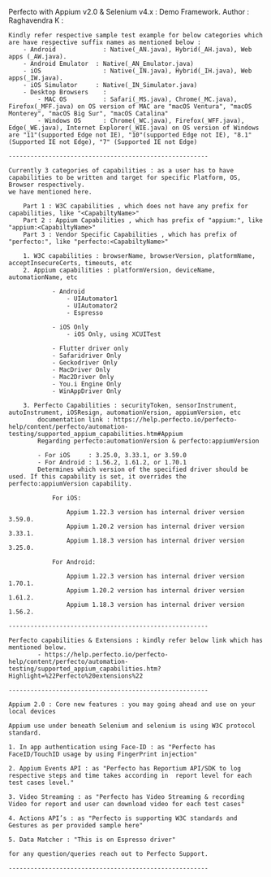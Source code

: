 Perfecto with Appium v2.0 & Selenium v4.x : Demo Framework.
Author : Raghavendra K :  

	Kindly refer respective sample test example for below categories which are have respective suffix names as mentioned below :
		- Android             : Native(_AN.java), Hybrid(_AH.java), Web apps (_AW.java).
		- Android Emulator 	: Native(_AN_Emulator.java)
		- iOS                 : Native(_IN.java), Hybrid(_IH.java), Web apps(_IW.java).
		- iOS Simulator		: Native(_IN_Simulator.java)
		- Desktop Browsers    : 
			- MAC OS          : Safari(_MS.java), Chrome(_MC.java), Firefox(_MFF.java) on OS version of MAC are "macOS Ventura", "macOS Monterey", "macOS Big Sur", "macOS Catalina"
			- Windows OS      : Chrome(_WC.java), Firefox(_WFF.java), Edge(_WE.java), Internet Explorer(_WIE.java) on OS version of Windows are "11"(supported Edge not IE), "10"(supported Edge not IE), "8.1" (Supported IE not Edge), "7" (Supported IE not Edge)
	
	-------------------------------------------------------
	
	Currently 3 categories of capabilities : as a user has to have capabilities to be written and target for specific Platform, OS, Browser respectively.
	we have mentioned here.
	
		Part 1 : W3C capabilities , which does not have any prefix for capabilities, like "<CapabiltyName>"
		Part 2 : Appium Capabilities , which has prefix of "appium:", like "appium:<CapabiltyName>"
		Part 3 : Vendor Specific Capabilities , which has prefix of "perfecto:", like "perfecto:<CapabiltyName>"
	
		1. W3C capabilities : browserName, browserVersion, platformName, acceptInsecureCerts, timeouts, etc
		2. Appium capabilities : platformVersion, deviceName, automationName, etc
				
				- Android
					- UIAutomator1
					- UIAutomator2
					- Espresso
				
				- iOS Only
					- iOS Only, using XCUITest
				
				- Flutter driver only
				- Safaridriver Only
				- Geckodriver Only
				- MacDriver Only
				- Mac2Driver Only
				- You.i Engine Only
				- WinAppDriver Only
				
		3. Perfecto Capabilities : securityToken, sensorInstrument, autoInstrument, iOSResign, automationVersion, appiumVersion, etc
			documentation link : https://help.perfecto.io/perfecto-help/content/perfecto/automation-testing/supported_appium_capabilities.htm#Appium 
			Regarding perfecto:automationVersion & perfecto:appiumVersion
			
			- For iOS     : 3.25.0, 3.33.1, or 3.59.0
			- For Android : 1.56.2, 1.61.2, or 1.70.1
			Determines which version of the specified driver should be used. If this capability is set, it overrides the perfecto:appiumVersion capability.
				
				For iOS:
				
					Appium 1.22.3 version has internal driver version 3.59.0.
					Appium 1.20.2 version has internal driver version 3.33.1.
					Appium 1.18.3 version has internal driver version 3.25.0.
				
				For Android:
				
					Appium 1.22.3 version has internal driver version 1.70.1.
					Appium 1.20.2 version has internal driver version 1.61.2.
					Appium 1.18.3 version has internal driver version 1.56.2.
	
	-------------------------------------------------------
	
	Perfecto capabilities & Extensions : kindly refer below link which has mentioned below.
			- https://help.perfecto.io/perfecto-help/content/perfecto/automation-testing/supported_appium_capabilities.htm?Highlight=%22Perfecto%20extensions%22
			
	-------------------------------------------------------
	
	Appium 2.0 : Core new features : you may going ahead and use on your local devices
	
	Appium use under beneath Selenium and selenium is using W3C protocol standard.
 
	1. In app authentication using Face-ID : as "Perfecto has FaceID/TouchID usage by using FingerPrint injection"
	
	2. Appium Events API : as "Perfecto has Reportium API/SDK to log respective steps and time takes according in  report level for each test cases level."
	
	3. Video Streaming : as "Perfecto has Video Streaming & recording Video for report and user can download video for each test cases"
	
	4. Actions API’s : as "Perfecto is supporting W3C standards and Gestures as per provided sample here"
		
	5. Data Matcher : "This is on Espresso driver"
		
	for any question/queries reach out to Perfecto Support.
	
	-------------------------------------------------------
	
		
		
